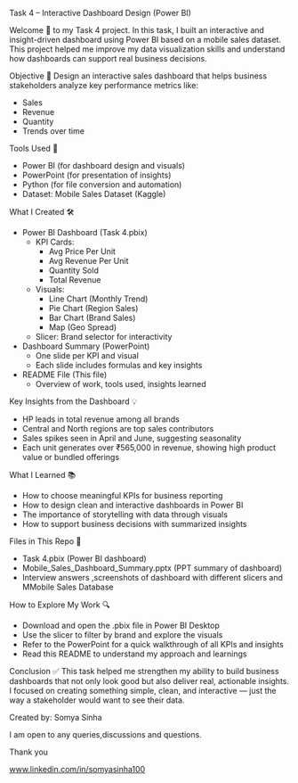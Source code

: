 Task 4 – Interactive Dashboard Design (Power BI)

Welcome 👋 to my Task 4 project. In this task, I built an interactive and insight-driven dashboard using Power BI based on a mobile sales dataset.
This project helped me improve my data visualization skills and understand how dashboards can support real business decisions.

Objective 🎯
Design an interactive sales dashboard that helps business stakeholders analyze key performance metrics like:
- Sales
- Revenue
- Quantity
- Trends over time

Tools Used 🧰
- Power BI (for dashboard design and visuals)
- PowerPoint (for presentation of insights)
- Python (for file conversion and automation)
- Dataset: Mobile Sales Dataset (Kaggle)

What I Created 🛠️
- Power BI Dashboard (Task 4.pbix)
  - KPI Cards:
    - Avg Price Per Unit
    - Avg Revenue Per Unit
    - Quantity Sold
    - Total Revenue
  - Visuals:
    - Line Chart (Monthly Trend)
    - Pie Chart (Region Sales)
    - Bar Chart (Brand Sales)
    - Map (Geo Spread)
  - Slicer: Brand selector for interactivity
- Dashboard Summary (PowerPoint)
  - One slide per KPI and visual
  - Each slide includes formulas and key insights
- README File (This file)
  - Overview of work, tools used, insights learned

Key Insights from the Dashboard 💡
- HP leads in total revenue among all brands
- Central and North regions are top sales contributors
- Sales spikes seen in April and June, suggesting seasonality
- Each unit generates over ₹565,000 in revenue, showing high product value or bundled offerings

What I Learned 📚
- How to choose meaningful KPIs for business reporting
- How to design clean and interactive dashboards in Power BI
- The importance of storytelling with data through visuals
- How to support business decisions with summarized insights

Files in This Repo 📁
- Task 4.pbix (Power BI dashboard)
- Mobile_Sales_Dashboard_Summary.pptx (PPT summary of dashboard)
- Interview answers ,screenshots of dashboard with different slicers and MMobile Sales Database

How to Explore My Work 🔍
- Download and open the .pbix file in Power BI Desktop
- Use the slicer to filter by brand and explore the visuals
- Refer to the PowerPoint for a quick walkthrough of all KPIs and insights
- Read this README to understand my approach and learnings

Conclusion ✅
This task helped me strengthen my ability to build business dashboards that not only look good but also deliver real, actionable insights.
I focused on creating something simple, clean, and interactive — just the way a stakeholder would want to see their data.

Created by: Somya Sinha

I am open to any queries,discussions and questions.

Thank you

www.linkedin.com/in/somyasinha100
